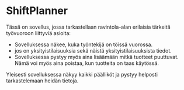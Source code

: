 # ShiftPlanner
Tässä on sovellus, jossa tarkastellaan ravintola-alan erilaisia tärkeitä työvuoroon liittyviä asioita:
- Sovelluksessa näkee, kuka työntekijä on töissä vuorossa.
- jos on yksityistilaisuuksia sekä näistä yksityistilaisuuksista tiedot.
- Sovelluksessa pystyy myös aina lisäämään mitkä tuotteet puuttuvat. Nämä voi myös aina poistaa, kun tuotteita on taas käytössä.

Yleisesti sovelluksessa näkyy kaikki päälliköt ja pystyy helposti tarkastelemaan heidän tietoja. 
